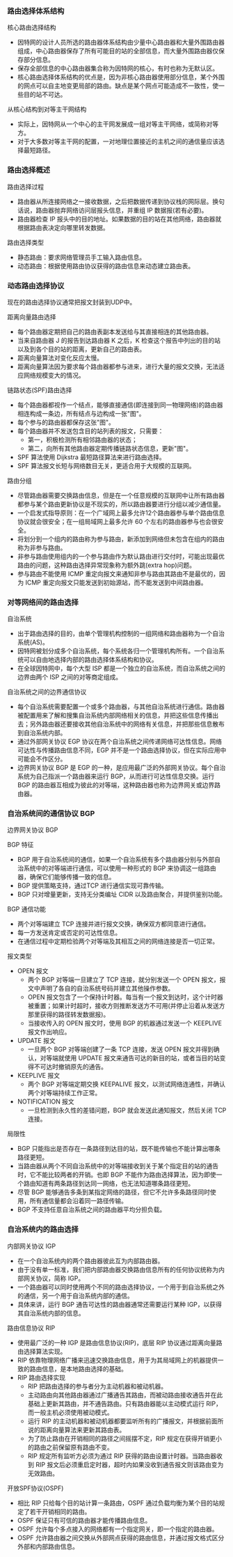
### 路由选择体系结构

核心路由选择结构
* 因特网的设计人员所选的路由器体系结构由少量中心路由器和大量外围路由器组成，中心路由器保存了所有可能目的站的全部信息，而大量外围路由器仅保存部分信息。
* 保存全部信息的中心路由器集合称为因特网的核心，有时也称为无默认区。
* 核心路由选择体系结构的优点是，因为非核心路由器使用部分信息，某个外围的网点可以自主地变更局部的路由。缺点是某个网点可能造成不一致性，使一些目的站不可达。

从核心结构到对等主干网结构
* 实际上，因特网从一个中心的主干网发展成一组对等主干网络，或简称对等方。
* 对于大多数对等主干网的配置，一对地理位置接近的主机之间的通信量应该选择最短路径。


### 路由选择概述

路由选择过程
* 路由器从所连接网络之一接收数据，之后把数据传递到协议栈的网际层。换句话说，路由器抛弃网络访问层报头信息，并重组 IP 数据报(若有必要)。
* 路由器检查 IP 报头中的目的地址。如果数据的目的站在其他网络，路由器就根据路由表决定向哪里转发数据。

路由选择类型
* 静态路由：要求网络管理员手工输入路由信息。
* 动态路由：根据使用路由协议获得的路由信息来动态建立路由表。

### 动态路由选择协议

现在的路由选择协议通常把报文封装到UDP中。

距离向量路由选择
* 每个路由器定期把自己的路由表副本发送给与其直接相连的其他路由器。
* 当来自路由器 J 的报告到达路由器 K 之后，K 检查这个报告中列出的目的站以及到各个目的站的距离，更新自己的路由表。
* 距离向量算法对变化反应太慢。
* 距离向量算法因为要求每个路由器都参与进来，进行大量的报文交换，无法适应网络规模变大的情况。

链路状态(SPF)路由选择
* 每个路由器都视作一个结点，能够直接通信(即连接到同一物理网络)的路由器相连构成一条边，所有结点与边构成一张"图"。
* 每个参与的路由器都保存这张"图"。
* 每个路由器并不发送包含目的站列表的报文，只需要：
    * 第一，积极检测所有相邻路由器的状态；
    * 第二，向所有其他路由器定期传播链路状态信息，更新"图"。
* SPF 算法使用 Dijkstra 最短路径算法来进行路由选择。
* SPF 算法报文长短与网络数目无关，更适合用于大规模的互联网。

路由分组
* 尽管路由器需要交换路由信息，但是在一个任意规模的互联网中让所有路由器都参与某个路由更新协议是不现实的，所以路由器要进行分组以减少通信量。
* 一个启发式指导原则：在一个广域网上最多允许12个路由器参与单个路由信息协议就会很安全；在一组局域网上最多允许 60 个左右的路由器参与也会很安全。
* 将划分到一个组内的路由称为参与路由，新添加到网络但未包含在组内的路由称为非参与路由。
* 非参与路由使用组内的一个参与路由作为默认路由进行交付时，可能出现最优路由的问题，这种路由选择异常现象称为额外跳(extra hop)问题。
* 参与路由不能使用 ICMP 重定向报文来通知非参与路由其路由不是最优的，因为 ICMP 重定向报文只能发送到初始源站，而不能发送到中间路由器。


### 对等网络间的路由选择

自治系统
* 出于路由选择的目的，由单个管理机构控制的一组网络和路由器称为一个自治系统(AS)。
* 因特网被划分成多个自治系统，每个系统各归一个管理机构所有。一个自治系统可以自由地选择内部的路由选择体系结构和协议。
* 在全球因特网中，每个大型 ISP 都是一个独立的自治系统，而自治系统之间的边界由两个 ISP 之间的对等商定组成。

自治系统之间的边界通信协议
* 每个自治系统需要配置一个或多个路由器，与其他自治系统进行通信。路由器被配置用来了解和搜集自治系统内部网络相关的信息，并把这些信息传播出去；另外路由器还要接收其他自治系统中的网络有关信息，并把那些信息散布到自治系统内部。
* 通过外部网关协议 EGP 协议在两个自治系统之间传递网络可达性信息。网络可达性与传播路由信息不同，EGP 并不是一个路由选择协议，但在实际应用中可能会不作区分。
* 边界网关协议 BGP 是 EGP 的一种，是应用最广泛的外部网关协议。每个自治系统为自己指派一个路由器来运行 BGP，从而进行可达性信息交换。运行 BGP 的路由器互相成为彼此的对等端，这种路由器也称为边界网关或边界路由器。


### 自治系统间的通信协议 BGP

边界网关协议 BGP

BGP 特征
* BGP 用于自治系统间的通信，如果一个自治系统有多个路由器分别与外部自治系统中的对等端进行通信，可以使用一种形式的 BGP 来协调这一组路由器，确保它们能够传播一致的信息。
* BGP 提供策略支持，通过TCP 进行通信实现可靠传输。
* BGP 只对增量更新，支持无分类编址 CIDR 以及路由聚合，并提供鉴别功能。

BGP 通信功能
* 两个对等端建立 TCP 连接并进行报文交换，确保双方都同意进行通信。
* 每一方发送肯定或否定的可达性信息。
* 在通信过程中定期检验两个对等端及其相互之间的网络连接是否一切正常。

报文类型
* OPEN 报文
    * 两个 BGP 对等端一旦建立了 TCP 连接，就分别发送一个 OPEN 报文，报文中声明了各自的自治系统号码并建立其他操作参数。
    * OPEN 报文包含了一个保持计时器。每当有一个报文到达时，这个计时器被重置；如果计时超时，接收方则推断发送方不可用(并停止沿着从发送方那里获得的路径转发数据报)。
    * 当接收传入的 OPEN 报文时，使用 BGP 的机器通过发送一个 KEEPLIVE 报文作出响应。
* UPDATE 报文
    * 一旦两个 BGP 对等端创建了一条 TCP 连接，发送 OPEN 报文并得到确认，对等端就使用 UPDATE 报文来通告可达的新目的站，或者当目的站变得不可达时撤销原先的通告。
* KEEPLIVE 报文
    * 两个 BGP 对等端定期交换 KEEPALIVE 报文，以测试网络连通性，并确认两个对等端持续工作正常。
* NOTIFICATION 报文
    * 一旦检测到永久性的差错问题，BGP 就会发送此通知报文，然后关闭 TCP 连接。

局限性
* BGP 只能指出是否存在一条路径到达目的站，既不能传输也不能计算出哪条路径更短。
* 当路由器从两个不同自治系统中的对等端接收到关于某个指定目的站的通告时，它不能比较两者的开销。也即 BGP 不能作为路由选择算法，因为即使一个路由知道有两条路径到达同一网络，也无法知道哪条路径更短。
* 尽管 BGP 能够通告多条到某指定网络的路径，但它不允许多条路径同时使用，所有通信量都会沿着同一路径传输。
* BGP 不支持任意自治系统之间的路由器平均分担负载。


### 自治系统内的路由选择

内部网关协议 IGP
* 在一个自治系统内的两个路由器彼此互为内部路由器。
* 由于没有单一标准，我们把内部路由器交换路由信息所有的任何协议统称为内部网关协议，简称 IGP。
* 一个路由器可以同时使用两个不同的路由选择协议，一个用于到自治系统之外的通信，另一个用于自治系统内部的通信。
* 具体来讲，运行 BGP 通告可达性的路由器通常还需要运行某种 IGP，以获得其自治系统内部的信息。

路由信息协议 RIP
* 使用最广泛的一种 IGP 是路由信息协议(RIP)，底层 RIP 协议通过距离向量路由选择算法实现。
* RIP 依靠物理网络广播来迅速交换路由信息，用于为其局域网上的机器提供一致的路由信息，是本地路由选择的基础。
* RIP 路由选择实现
    * RIP 把路由选择的参与者分为主动机器和被动机器。
    * 主动路由向其他路由器通过广播通告其路由，而被动路由接收通告并在此基础上更新其路由，并不通告路由。只有路由器能以主动模式运行 RIP，而一般主机必须使用被动模式。
    * 运行 RIP 的主动机器和被动机器都要监听所有的广播报文，并根据前面所说的距离向量算法来更新其路由表。
    * 为了防止路由在开销相同的路径之间摇摆不定，RIP 规定在获得开销更小的路由之前保留原有路由不变。
    * RIP 规定所有监听方必须为通过 RIP 获得的路由设置计时器。当路由器收到 RIP 报文后必须重启定时器，超时内如果没收到通告报文则该路由变为无效路由。

开放SPF协议(OSPF)
* 相比 RIP 只给每个目的站计算一条路由，OSPF 通过负载均衡为某个目的站规定了若干开销相同的路由。
* OSPF 保证只有可信的路由器才能传播路由信息。
* OSPF 允许每个多点接入的网络都有一个指定网关，即一个指定的路由器。
* OSPF 允许路由器之间交换从外部网点获得的路由信息，并通过报文格式区分外部和内部路由信息。

